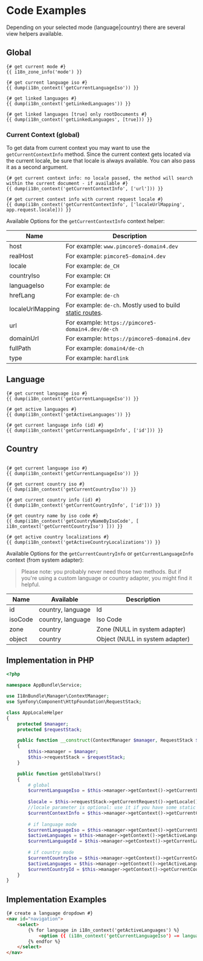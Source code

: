 # Code Examples
Depending on your selected mode (language|country) there are several view helpers available.

## Global 

```twig
{# get current mode #}
{{ i18n_zone_info('mode') }}

{# get current language iso #}
{{ dump(i18n_context('getCurrentLanguageIso')) }}

{# get linked languages #}
{{ dump(i18n_context('getLinkedLanguages')) }}

{# get linked languages [true] only rootDocuments #}
{{ dump(i18n_context('getLinkedLanguages', [true])) }}
```

### Current Context (global)
To get data from current context you may want to use the `getCurrentContextInfo` method. 
Since the current context gets located via the current locale, be sure that locale is always available. 
You can also pass it as a second argument.

```twig
{# get current context info: no locale passed, the method will search within the current document - if available #}
{{ dump(i18n_context('getCurrentContextInfo', ['url'])) }}

{# get current context info with current request locale #}
{{ dump(i18n_context('getCurrentContextInfo', ['localeUrlMapping', app.request.locale])) }}

```
Available Options for the `getCurrentContextInfo` context helper:

| Name | Description |
|------|-------------|
| host | For example: `www.pimcore5-domain4.dev` |
| realHost | For example: `pimcore5-domain4.dev` |
| locale | For example: `de_CH` |
| countryIso | For example: `CH` |
| languageIso | For example: `de` |
| hrefLang | For example: `de-ch` |
| localeUrlMapping | For example: `de-ch`. Mostly used to build [static routes](https://github.com/dachcom-digital/pimcore-i18n/blob/master/docs/28_StaticRoutes.md#naming-convention-in-country-context). |
| url | For example: `https://pimcore5-domain4.dev/de-ch` |
| domainUrl | For example: `https://pimcore5-domain4.dev` |
| fullPath | For example: `domain4/de-ch` |
| type | For example: `hardlink` |

## Language

```twig
{# get current language iso #}
{{ dump(i18n_context('getCurrentLanguageIso')) }}

{# get active languages #}
{{ dump(i18n_context('getActiveLanguages')) }}

{# get current language info (id) #}
{{ dump(i18n_context('getCurrentLanguageInfo', ['id'])) }}

```
## Country

```twig

{# get current language iso #}
{{ dump(i18n_context('getCurrentLanguageIso')) }}

{# get current country iso #}
{{ dump(i18n_context('getCurrentCountryIso')) }}

{# get current country info (id) #}
{{ dump(i18n_context('getCurrentCountryInfo', ['id'])) }}

{# get country name by iso code #}
{{ dump(i18n_context('getCountryNameByIsoCode', [ i18n_context('getCurrentCountryIso') ])) }}

{# get active country localizations #}
{{ dump(i18n_context('getActiveCountryLocalizations')) }}

```
Available Options for the `getCurrentCountryInfo` or `getCurrentLanguageInfo` context (from system adapter):

> Please note: you probably never need those two methods. 
> But if you're using a custom language or country adapter, you might find it helpful. 

| Name | Available | Description |
|------|-----------|-------------|
| id | country, language | Id |
| isoCode | country, language | Iso Code |
| zone | country | Zone (NULL in system adapter) |
| object | country | Object (NULL in system adapter) |

## Implementation in PHP

```php
<?php

namespace AppBundle\Service;

use I18nBundle\Manager\ContextManager;
use Symfony\Component\HttpFoundation\RequestStack;

class AppLocaleHelper
{
    protected $manager;
    protected $requestStack;

    public function __construct(ContextManager $manager, RequestStack $requestStack)
    {
        $this->manager = $manager;
        $this->requestStack = $requestStack;
    }

    public function getGlobalVars()
    {         
        # global
        $currentLanguageIso = $this->manager->getContext()->getCurrentLanguageIso();
        
        $locale = $this->requestStack->getCurrentRequest()->getLocale();
        //locale parameter is optional: use it if you have some static routes without parent documents
        $currentContextInfo = $this->manager->getContext()->getCurrentContextInfo('localeUrlMapping', $locale);
        
        # if language mode
        $currentLanguageIso = $this->manager->getContext()->getCurrentLanguageIso();
        $activeLanguages = $this->manager->getContext()->getActiveLanguages();
        $currentLanguageId = $this->manager->getContext()->getCurrentLanguageInfo('id');
        
        # if country mode
        $currentCountryIso = $this->manager->getContext()->getCurrentCountryIso();
        $activeLanguages = $this->manager->getContext()->getActiveLanguagesForCountry();
        $currentCountryId = $this->manager->getContext()->getCurrentCountryInfo('id');
    }
}
```

## Implementation Examples

```html
{# create a language dropdown #}
<nav id="navigation">
    <select>
        {% for language in i18n_context('getActiveLanguages') %}
            <option {{ (i18n_context('getCurrentLanguageIso') == language.iso) ? 'selected' }} value="{{ language.href }}">{{ language.iso|upper }}</option>
        {% endfor %}
    </select>
</nav>


```

